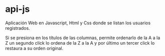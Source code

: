 # api-js

Aplicación Web en Javascript, Html y Css donde se listan los usuarios registrados.

Si se presiona en los títulos de las columnas, permite ordenarlo de la  A a la Z 
un segundo click lo ordena de la  Z a la A 
y por último un tercer click lo restaura a su orden original. 

